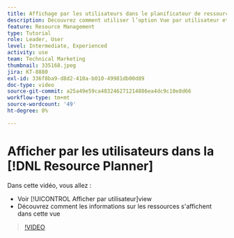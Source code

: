```yaml
---
title: Affichage par les utilisateurs dans le planificateur de ressources
description: Découvrez comment utiliser l’option Vue par utilisateur et comment les informations de ressources s’affichent dans cette vue.
feature: Resource Management
type: Tutorial
role: Leader, User
level: Intermediate, Experienced
activity: use
team: Technical Marketing
thumbnail: 335168.jpeg
jira: KT-8880
exl-id: 336f8ba9-d8d2-410a-b010-49981db00d89
doc-type: video
source-git-commit: a25a49e59ca483246271214886ea4dc9c10e8d66
workflow-type: tm+mt
source-wordcount: '49'
ht-degree: 0%

---
```


# Afficher par les utilisateurs dans la [!DNL Resource Planner]

Dans cette vidéo, vous allez :

* Voir [!UICONTROL Afficher par utilisateur]view
* Découvrez comment les informations sur les ressources s&#39;affichent dans cette vue


>[!VIDEO](https://video.tv.adobe.com/v/335168/?quality=12&learn=on)
